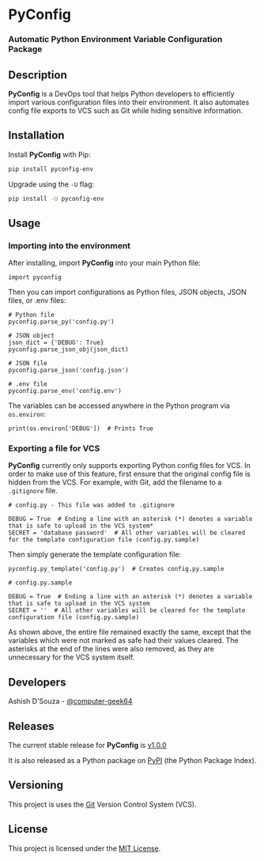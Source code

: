 # PyConfig

### Automatic Python Environment Variable Configuration Package

## Description

**PyConfig** is a DevOps tool that helps Python developers to efficiently import various configuration files into their environment. It also automates config file exports to VCS such as Git while hiding sensitive information.

## Installation

Install **PyConfig** with Pip:
```bash
pip install pyconfig-env
```
Upgrade using the `-U` flag:
```bash
pip install -U pyconfig-env
```

## Usage

### Importing into the environment

After installing, import **PyConfig** into your main Python file:
```python3
import pyconfig
```
Then you can import configurations as Python files, JSON objects, JSON files, or .env files:
```python3
# Python file
pyconfig.parse_py('config.py')

# JSON object
json_dict = {'DEBUG': True}
pyconfig.parse_json_obj(json_dict)

# JSON file
pyconfig.parse_json('config.json')

# .env file
pyconfig.parse_env('config.env')
```
The variables can be accessed anywhere in the Python program via `os.environ`:
```python3
print(os.environ['DEBUG'])  # Prints True
```

### Exporting a file for VCS

**PyConfig** currently only supports exporting Python config files for VCS. In order to make use of this feature, first ensure that the original config file is hidden from the VCS. For example, with Git, add the filename to a `.gitignore` file.
```
# config.py - This file was added to .gitignore

DEBUG = True  # Ending a line with an asterisk (*) denotes a variable that is safe to upload in the VCS system*
SECRET = 'database password'  # All other variables will be cleared for the template configuration file (config.py.sample)
```
Then simply generate the template configuration file:
```python3
pyconfig.py_template('config.py')  # Creates config.py.sample
```
```
# config.py.sample

DEBUG = True  # Ending a line with an asterisk (*) denotes a variable that is safe to upload in the VCS system
SECRET = ''  # All other variables will be cleared for the template configuration file (config.py.sample)
```
As shown above, the entire file remained exactly the same, except that the variables which were not marked as safe had their values cleared. The asterisks at the end of the lines were also removed, as they are unnecessary for the VCS system itself.

## Developers

Ashish D'Souza - [@computer-geek64](https://github.com/computer-geek64)

## Releases

The current stable release for **PyConfig** is [v1.0.0](https://github.com/computer-geek64/timelock/releases/latest)

It is also released as a Python package on [PyPI](https://pypi.org/project/pyconfig-env/) (the Python Package Index).

## Versioning

This project is uses the [Git](https://git-scm.com/) Version Control System (VCS).

## License

This project is licensed under the [MIT License](LICENSE).
